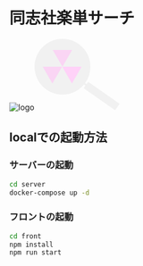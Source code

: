 # **同志社楽単サーチ**
![logo](https://github.com/kuma0328/easy-class-search/assets/75209027/6ddb444c-8df3-4697-9429-8663bd53f0fa)<svg width="153" height="128" viewBox="0 0 153 128" fill="none" xmlns="http://www.w3.org/2000/svg">
<path d="M100 50C100 77.6142 77.6142 100 50 100C22.3858 100 0 77.6142 0 50C0 22.3858 22.3858 0 50 0C77.6142 0 100 22.3858 100 50Z" fill="#F1F1F1"/>
<path d="M88 88.5749L96.1048 77L152.351 116.384L144.246 127.959L88 88.5749Z" fill="#F1F1F1"/>
<path d="M88 81.7502L89.9257 79L93.6187 81.5859L91.693 84.3361L88 81.7502Z" fill="#F1F1F1"/>
<path d="M50 50L32.6795 20H67.3205L50 50Z" fill="#FAD5F4"/>
<path d="M67 80L49.6795 50H84.3205L67 80Z" fill="#FFD2F8"/>
<path d="M32 80L14.6795 50H49.3205L32 80Z" fill="#FAD5F4"/>
</svg>

## localでの起動方法

### サーバーの起動



```bash
cd server
docker-compose up -d
```

### フロントの起動
```bash
cd front
npm install
npm run start
```
